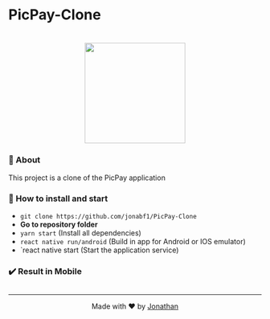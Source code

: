 # PicPay-Clone

<h1 align="center">
<img src="frontend/src/assets/minimal-logo.svg" width="200px">
</h1>

### :page_with_curl: About
This project is a clone of the PicPay application

### :rocket: How to install and start 
- `git clone https://github.com/jonabf1/PicPay-Clone`
- **Go to repository folder**
- `yarn start` (Install all dependencies)
- `react native run/android` (Build in app for Android or IOS emulator)
- `react native start (Start the application service)

### :heavy_check_mark: Result in Mobile

<p align="center">
  <img alt="" src="mobile/public/barber.gif">
</p>

---

<p align="center">
Made with ♥ by <a href="https://www.linkedin.com/in/jonathan-barros-franco">Jonathan</a>
</p>
